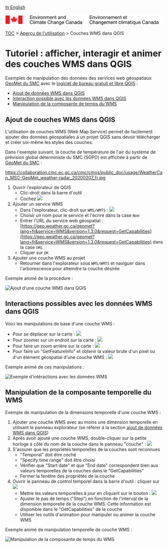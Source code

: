 [In English](tutorial_WMS_QGIS_en.md)

![ECCC logo](../img_eccc-logo.png)

[TOC](../readme_fr.md) > [Aperçu de l'utilisation](readme_fr.md) > Couches WMS dans QGIS 

# Tutoriel : afficher, interagir et animer des couches WMS dans QGIS

Exemples de manipulation des données des services web géospatiaux [GeoMet du SMC](../msc-geomet/readme_fr.md) avec le [logiciel de bureau gratuit et libre QGIS](https://qgis.org) :

* [Ajout de données WMS dans QGIS](#ajout-de-données-wms-dans-qgis)
* [Interaction possible avec les données WMS dans QGIS](#interactions-possibles-avec-les-donnéees-wms-dans-qgis)
* [Manipulation de la composante de temps du WMS](#manipulation-de-la-composante-de-temps-du-wms)

## Ajout de couches WMS dans QGIS

L'utilisation de couches WMS (Web Map Service) permet de facilement ajouter des données géospatiales à un projet QGIS sans devoir télécharger et créer soi-même les styles des couches.

Dans l'exemple suivant, la couche de température de l'air du système de prévision global déterministe du SMC (SGPD) est affichée à partir de [GeoMet du SMC](../msc-geomet/readme_fr.md) :

https://collaboration.cmc.ec.gc.ca/cmc/cmos/public_doc/usage/WeatherCan_MSC-GeoMet_weather-radar_20200207_fr.jpg

1. Ouvrir l'explorateur de QGIS
    * Clic-droit dans la barre d'outil
    * Cochez <img src="https://collaboration.cmc.ec.gc.ca/cmc/cmos/public_doc/usage/images_QGIS/qgis_panneau-explorateur_fr.png" width="20%">
2. Ajouter un service WMS
    * Dans l'explorateur, clic-droit sur `WMS/WMTS` : <img src="https://collaboration.cmc.ec.gc.ca/cmc/cmos/public_doc/usage/images_QGIS/qgis_wms-nouvelle-connection_fr.png" width="20%">
    * Choisir un nom pour le service et l'écrire dans la case `Nom`
    * Entrer l'URL du service web géospatial : [https://geo.weather.gc.ca/geomet?lang=fr&service=WMS&version=1.3.0&request=GetCapabilities](https://geo.weather.gc.ca/geomet?lang=fr&service=WMS&version=1.3.0&request=GetCapabilities) dans la case `URL`
    * Cliquer sur `OK`
3. Ajouter une couche WMS au projet
    * Retourner dans l'explorateur sous `WMS/WMTS` et naviguer dans l'arborescence pour atteindre la couche désirée

Exemple animé de la procédure :

![Ajout d'une couche WMS dans QGIS](https://collaboration.cmc.ec.gc.ca/cmc/cmos/public_doc/usage/images_QGIS/qgis_add-wms_fr.gif)

## Interactions possibles avec les données WMS dans QGIS

Voici les manipulations de base d'une couche WMS :

* Pour se déplacer sur la carte : <img src="https://collaboration.cmc.ec.gc.ca/cmc/cmos/public_doc/usage/images_QGIS/qgis_button-pan.png">
* Pour zoomer sur un endroit sur la carte : <img src="https://collaboration.cmc.ec.gc.ca/cmc/cmos/public_doc/usage/images_QGIS/qgis_button-zoom-in.png">
* Pour faire un zoom arrière sur la carte : <img src="https://collaboration.cmc.ec.gc.ca/cmc/cmos/public_doc/usage/images_QGIS/qgis_button-zoom-out.png">
* Pour faire un "GetFeatureInfo" et obtenir la valeur brute d'un pixel ou d'un élément géospatial d'une couche WMS : <img src="https://collaboration.cmc.ec.gc.ca/cmc/cmos/public_doc/usage/images_QGIS/qgis_button-getfeatureinfo.png">

Exemple animé de ces manipulations :

![Exemple d'intéractions avec les données WMS](https://collaboration.cmc.ec.gc.ca/cmc/cmos/public_doc/usage/images_QGIS/qgis_wms-pan-zoom-gfi_fr.gif)

## Manipulation de la composante temporelle du WMS

Exemple de manipulation de la dimensions temporelle d'une couche WMS :

1. Ajouter une couche WMS avec au moins une dimension temporelle en utilisant le panneau explorateur (se référer à la section [ajout de données WMS dans QGIS](#ajout-de-données-wms-dans-qgis))
2. Après avoir ajouté une couche WMS, double-cliquer sur la petite horloge à côté du nom de la couche dans le panneau "couche" : <img src="https://collaboration.cmc.ec.gc.ca/cmc/cmos/public_doc/usage/images_QGIS/qgis_button-temporal.png">
3. S'assurer que les propriétés temporelles de la couches sont reconnues
    * "Temporal" doit être coché
    * "Specify time range" doit être choisi
    * Vérifier que "Start date" et que "End date" correspondent bien aux valeurs temporelles de la couches dans le "GetCapabilities"
    * Fermer la fenêtre des propriétés de la couche
4. Ouvrir le panneau de control temporel dans la barre d'outil : cliquer sur <img src="https://collaboration.cmc.ec.gc.ca/cmc/cmos/public_doc/usage/images_QGIS/qgis_button-temporal.png">
    * Mettre les valeurs temporelles à jour en cliquant sur le bouton : <img src="https://collaboration.cmc.ec.gc.ca/cmc/cmos/public_doc/usage/images_QGIS/qgis_button-temporal-refresh.png" width="5%">
    * Ajuster le pas de temps ("Step") en fonction de l'interval de la dimension temporelle de la couche WMS. Cette information est disponible dans le "GetCapabilities" de la couche
    * Utiliser les outils d'animation pour manipuler ou animer la couche WMS

Exemple animé de manipulation temporelle de couche WMS :

![Manipulation de la composante de temps du WMS](https://collaboration.cmc.ec.gc.ca/cmc/cmos/public_doc/usage/images_QGIS/qgis_wms-temporal_fr.gif)

